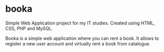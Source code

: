 # booka
Simple Web Application project for my IT studies.
Created using HTML, CSS, PHP and MySQL.

Booka is a simple web application where you can rent a book.
It allows to register a new user account and virtually rent a book from catalogue.

